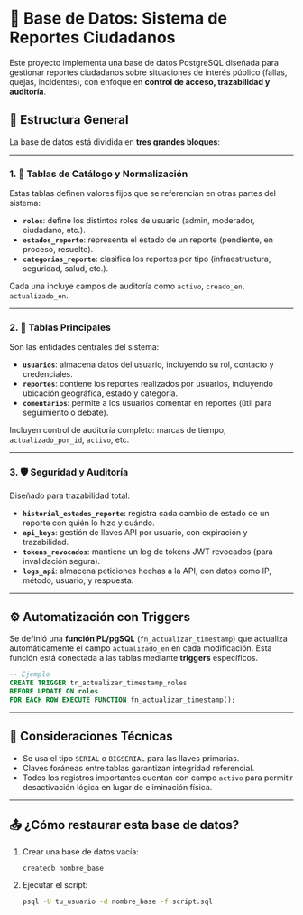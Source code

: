 
# 📘 Base de Datos: Sistema de Reportes Ciudadanos

Este proyecto implementa una base de datos PostgreSQL diseñada para gestionar reportes ciudadanos sobre situaciones de interés público (fallas, quejas, incidentes), con enfoque en **control de acceso, trazabilidad y auditoría**.

## 🧱 Estructura General

La base de datos está dividida en **tres grandes bloques**:

---

### 1. 🔢 Tablas de Catálogo y Normalización

Estas tablas definen valores fijos que se referencian en otras partes del sistema:

- **`roles`**: define los distintos roles de usuario (admin, moderador, ciudadano, etc.).
- **`estados_reporte`**: representa el estado de un reporte (pendiente, en proceso, resuelto).
- **`categorias_reporte`**: clasifica los reportes por tipo (infraestructura, seguridad, salud, etc.).

Cada una incluye campos de auditoría como `activo`, `creado_en`, `actualizado_en`.

---

### 2. 👥 Tablas Principales

Son las entidades centrales del sistema:

- **`usuarios`**: almacena datos del usuario, incluyendo su rol, contacto y credenciales.
- **`reportes`**: contiene los reportes realizados por usuarios, incluyendo ubicación geográfica, estado y categoría.
- **`comentarios`**: permite a los usuarios comentar en reportes (útil para seguimiento o debate).

Incluyen control de auditoría completo: marcas de tiempo, `actualizado_por_id`, `activo`, etc.

---

### 3. 🛡️ Seguridad y Auditoría

Diseñado para trazabilidad total:

- **`historial_estados_reporte`**: registra cada cambio de estado de un reporte con quién lo hizo y cuándo.
- **`api_keys`**: gestión de llaves API por usuario, con expiración y trazabilidad.
- **`tokens_revocados`**: mantiene un log de tokens JWT revocados (para invalidación segura).
- **`logs_api`**: almacena peticiones hechas a la API, con datos como IP, método, usuario, y respuesta.

---

## ⚙️ Automatización con Triggers

Se definió una **función PL/pgSQL** (`fn_actualizar_timestamp`) que actualiza automáticamente el campo `actualizado_en` en cada modificación. Esta función está conectada a las tablas mediante **triggers** específicos.

```sql
-- Ejemplo
CREATE TRIGGER tr_actualizar_timestamp_roles
BEFORE UPDATE ON roles
FOR EACH ROW EXECUTE FUNCTION fn_actualizar_timestamp();
```

---

## 🧪 Consideraciones Técnicas

- Se usa el tipo `SERIAL` o `BIGSERIAL` para las llaves primarias.
- Claves foráneas entre tablas garantizan integridad referencial.
- Todos los registros importantes cuentan con campo `activo` para permitir desactivación lógica en lugar de eliminación física.

---

## 📤 ¿Cómo restaurar esta base de datos?

1. Crear una base de datos vacía:
   ```bash
   createdb nombre_base
   ```

2. Ejecutar el script:
   ```bash
   psql -U tu_usuario -d nombre_base -f script.sql
   ```
